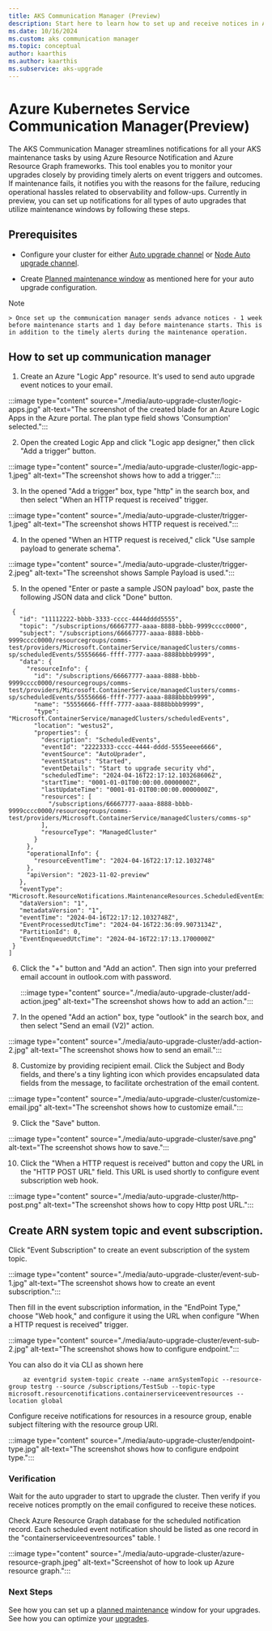 ```yaml
---
title: AKS Communication Manager (Preview)
description: Start here to learn how to set up and receive notices in Azure Resource Notification for AKS Maintenance events. 
ms.date: 10/16/2024
ms.custom: aks communication manager
ms.topic: conceptual
author: kaarthis
ms.author: kaarthis
ms.subservice: aks-upgrade
---
```


# Azure Kubernetes Service Communication Manager(Preview)
The AKS Communication Manager streamlines notifications for all your AKS maintenance tasks by using Azure Resource Notification and Azure Resource Graph frameworks. This tool enables you to monitor your upgrades closely by providing timely alerts on event triggers and outcomes. If maintenance fails, it notifies you with the reasons for the failure, reducing operational hassles related to observability and follow-ups. Currently in preview, you can set up notifications for all types of auto upgrades that utilize maintenance windows by following these steps.

## Prerequisites

- Configure your cluster for either [Auto upgrade channel][aks-auto-upgrade] or [Node Auto upgrade channel][aks-node-auto-upgrade].

- Create [Planned maintenance window][planned-maintenance] as mentioned here for your auto upgrade configuration. 

> [!NOTE]
    > Once set up the communication manager sends advance notices - 1 week before maintenance starts and 1 day before maintenance starts. This is in addition to the timely alerts during the maintenance operation. 

## How to set up communication manager

1. Create an Azure "Logic App" resource. It's used to send auto upgrade event notices to your email.

 :::image type="content" source="./media/auto-upgrade-cluster/logic-apps.jpg" alt-text="The screenshot of the created blade for an Azure Logic Apps in the Azure portal. The plan type field shows 'Consumption' selected.":::

2. Open the created Logic App and click "Logic app designer," then click "Add a trigger" button.

 :::image type="content" source="./media/auto-upgrade-cluster/logic-app-1.jpeg" alt-text="The screenshot shows how to add a trigger.":::
 
3. In the opened "Add a trigger" box, type "http" in the search box, and then select "When an HTTP request is received" trigger.

  :::image type="content" source="./media/auto-upgrade-cluster/trigger-1.jpeg" alt-text="The screenshot shows HTTP request is received.":::

4. In the opened "When an HTTP request is received," click "Use sample payload to generate schema".

  :::image type="content" source="./media/auto-upgrade-cluster/trigger-2.jpeg" alt-text="The screenshot shows Sample Payload is used.":::

5. In the opened "Enter or paste a sample JSON payload" box, paste the following JSON data and click "Done" button.

 ```[
  {
    "id": "11112222-bbbb-3333-cccc-4444dddd5555",
    "topic": "/subscriptions/66667777-aaaa-8888-bbbb-9999cccc0000",
    "subject": "/subscriptions/66667777-aaaa-8888-bbbb-9999cccc0000/resourcegroups/comms-test/providers/Microsoft.ContainerService/managedClusters/comms-sp/scheduledEvents/55556666-ffff-7777-aaaa-8888bbbb9999",
    "data": {
      "resourceInfo": {
        "id": "/subscriptions/66667777-aaaa-8888-bbbb-9999cccc0000/resourcegroups/comms-test/providers/Microsoft.ContainerService/managedClusters/comms-sp/scheduledEvents/55556666-ffff-7777-aaaa-8888bbbb9999",
        "name": "55556666-ffff-7777-aaaa-8888bbbb9999",
        "type": "Microsoft.ContainerService/managedClusters/scheduledEvents",
        "location": "westus2",
        "properties": {
          "description": "ScheduledEvents",
          "eventId": "22223333-cccc-4444-dddd-5555eeee6666",
          "eventSource": "AutoUprader",
          "eventStatus": "Started",
          "eventDetails": "Start to upgrade security vhd",
          "scheduledTime": "2024-04-16T22:17:12.103268606Z",
          "startTime": "0001-01-01T00:00:00.0000000Z",
          "lastUpdateTime": "0001-01-01T00:00:00.0000000Z",
          "resources": [
            "/subscriptions/66667777-aaaa-8888-bbbb-9999cccc0000/resourcegroups/comms-test/providers/Microsoft.ContainerService/managedClusters/comms-sp"
          ],
          "resourceType": "ManagedCluster"
        }
      },
      "operationalInfo": {
        "resourceEventTime": "2024-04-16T22:17:12.1032748"
      },
      "apiVersion": "2023-11-02-preview"
    },
    "eventType": "Microsoft.ResourceNotifications.MaintenanceResources.ScheduledEventEmitted",
    "dataVersion": "1",
    "metadataVersion": "1",
    "eventTime": "2024-04-16T22:17:12.1032748Z",
    "EventProcessedUtcTime": "2024-04-16T22:36:09.9073134Z",
    "PartitionId": 0,
    "EventEnqueuedUtcTime": "2024-04-16T22:17:13.1700000Z"
  }
 ]
 ```
6. Click the "+" button and "Add an action". Then sign into your preferred email account in outlook.com with password.

   :::image type="content" source="./media/auto-upgrade-cluster/add-action.jpeg" alt-text="The screenshot shows how to add an action.":::

7. In the opened "Add an action" box, type "outlook" in the search box, and then select "Send an email (V2)" action.

 :::image type="content" source="./media/auto-upgrade-cluster/add-action-2.jpg" alt-text="The screenshot shows how to send an email.":::

8. Customize by providing recipient email. Click the Subject and Body fields, and there's a tiny lighting icon which provides encapsulated data fields from the message, to facilitate orchestration of the email content.

 :::image type="content" source="./media/auto-upgrade-cluster/customize-email.jpg" alt-text="The screenshot shows how to customize email.":::

9. Click the "Save" button.

 :::image type="content" source="./media/auto-upgrade-cluster/save.png" alt-text="The screenshot shows how to save.":::

10. Click the "When a HTTP request is received" button and copy the URL in the "HTTP POST URL" field. This URL is used shortly to configure event subscription web hook.

 :::image type="content" source="./media/auto-upgrade-cluster/http-post.png" alt-text="The screenshot shows how to copy Http post URL.":::

## Create ARN system topic and event subscription.

Click "Event Subscription" to create an event subscription of the system topic.

:::image type="content" source="./media/auto-upgrade-cluster/event-sub-1.jpg" alt-text="The screenshot shows how to create an event subscription.":::

Then fill in the event subscription information, in the "EndPoint Type," choose "Web hook," and configure it using the URL when configure "When a HTTP request is received" trigger.

:::image type="content" source="./media/auto-upgrade-cluster/event-sub-2.jpg" alt-text="The screenshot shows how to configure endpoint.":::

You can also do it via CLI as shown here

```azurecli-interactive
    az eventgrid system-topic create --name arnSystemTopic --resource-group testrg --source /subscriptions/TestSub --topic-type microsoft.resourcenotifications.containerserviceeventresources --location global 
```

Configure receive notifications for resources in a resource group, enable subject filtering with the resource group URI.

:::image type="content" source="./media/auto-upgrade-cluster/endpoint-type.jpg" alt-text="The screenshot shows how to configure endpoint type.":::

### Verification

Wait for the auto upgrader to start to upgrade the cluster. Then verify if you receive notices promptly on the email configured to receive these notices.

Check Azure Resource Graph database for the scheduled notification record. Each scheduled event notification should be listed as one record in the "containerserviceeventresources" table.
!

:::image type="content" source="./media/auto-upgrade-cluster/azure-resource-graph.jpeg" alt-text="Screenshot of how to look up Azure resource graph.":::

### Next Steps
See how you can set up a [planned maintenance][planned-maintenance] window for your upgrades.
See how you can optimize your [upgrades][upgrade-cluster].

<!-- LINKS - internal -->
[aks-auto-upgrade]: auto-upgrade-cluster.md
[aks-node-auto-upgrade]: auto-upgrade-node-os-image.md
[planned-maintenance]: planned-maintenance.md
[upgrade-cluster]:upgrade-cluster.md